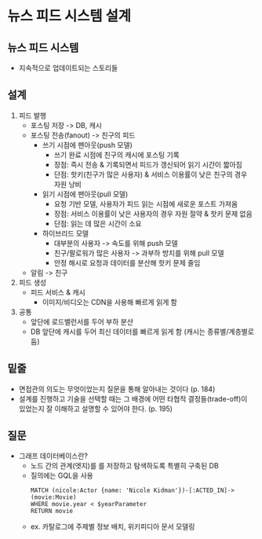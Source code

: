 # 뉴스 피드 시스템 설계

## 뉴스 피드 시스템
- 지속적으로 업데이트되는 스토리들

## 설계
1. 피드 발행
    * 포스팅 저장 -> DB, 캐시
    * 포스팅 전송(fanout) -> 친구의 피드
        + 쓰기 시점에 팬아웃(push 모델)
            - 쓰기 완료 시점에 친구의 캐시에 포스팅 기록
            - 장점: 즉시 전송 & 기록되면서 피드가 갱신되어 읽기 시간이 짧아짐
            - 단점: 핫키(친구가 많은 사용자) & 서비스 이용률이 낮은 친구의 경우 자원 낭비
        + 읽기 시점에 팬아웃(pull 모델)
            - 요청 기반 모델, 사용자가 피드 읽는 시점에 새로운 포스트 가져옴
            - 장점: 서비스 이용률이 낮은 사용자의 경우 자원 절약 & 핫키 문제 없음
            - 단점: 읽는 데 많은 시간이 소요
        + 하이브리드 모델
            - 대부분의 사용자 -> 속도를 위해 push 모델
            - 친구/팔로워가 많은 사용자 -> 과부하 방지를 위해 pull 모델
            - 안정 해시로 요청과 데이터를 분산해 핫키 문제 줄임
    * 알림 -> 친구
2. 피드 생성
    * 피드 서비스 & 캐시
        + 이미지/비디오는 CDN을 사용해 빠르게 읽게 함
3. 공통
    * 앞단에 로드밸런서를 두어 부하 분산
    * DB 앞단에 캐시를 두어 최신 데이터를 빠르게 읽게 함 (캐시는 종류별/계층별로 둠)

## 밑줄
- 면접관의 의도는 무엇이었는지 질문을 통해 알아내는 것이다 (p. 184)
- 설계를 진행하고 기술을 선택할 때는 그 배경에 어떤 타협적 결정들(trade-off)이 있었는지 잘 이해하고 설명할 수 있어야 한다. (p. 195)

## 질문
- 그래프 데이터베이스란?
    * 노드 간의 관계(엣지)를 를 저장하고 탐색하도록 특별히 구축된 DB
    * 질의에는 GQL을 사용
      ```
      MATCH (nicole:Actor {name: 'Nicole Kidman'})-[:ACTED_IN]->(movie:Movie)
      WHERE movie.year < $yearParameter
      RETURN movie
      ```
    * ex. 카탈로그에 주제별 정보 배치, 위키피디아 문서 모델링